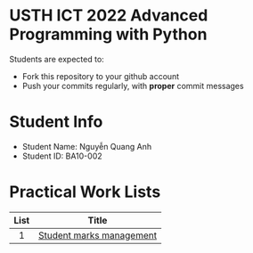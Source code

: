 USTH ICT 2022 Advanced Programming with Python
======================================================

Students are expected to:
* Fork this repository to your github account
* Push your commits regularly, with **proper** commit messages


Student Info
=========================

* Student Name: Nguyễn Quang Anh
* Student ID: BA10-002


# Practical Work Lists
| List |           Title          |
|:----:|:------------------------:|
|   1  | [Student marks management](https://github.com/quanganh2001/pp2022/tree/master/student-mark-management) |